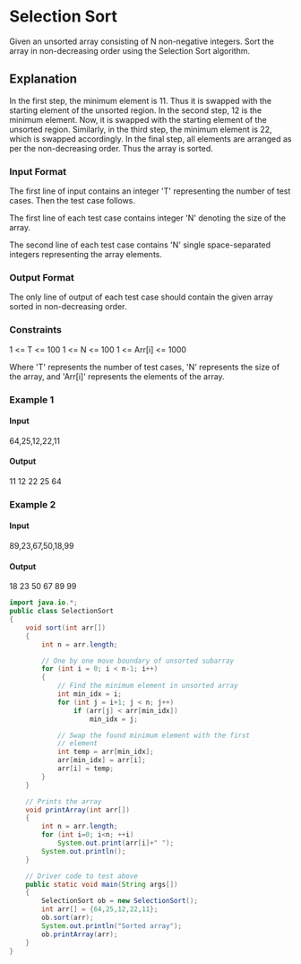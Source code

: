 # Selection Sort

Given an unsorted array consisting of N non-negative integers. Sort the array in non-decreasing order using the Selection Sort algorithm.

## Explanation

In the first step, the minimum element is 11. Thus it is swapped with the starting element of the unsorted region.
In the second step, 12 is the minimum element. Now, it is swapped with the starting element of the unsorted region.
Similarly, in the third step, the minimum element is 22, which is swapped accordingly.
In the final step, all elements are arranged as per the non-decreasing order. Thus the array is sorted. 

### Input Format

The first line of input contains an integer 'T' representing the number of test cases. Then the test case follows.

The first line of each test case contains integer 'N' denoting the size of the array.

The second line of each test case contains 'N' single space-separated integers representing the array elements.

### Output Format

The only line of output of each test case should contain the given array sorted in non-decreasing order.

### Constraints

1 <= T <= 100
1 <= N <= 100
1 <= Arr[i] <= 1000

Where 'T' represents the number of test cases, 'N' represents the size of the array, and 'Arr[i]' represents the elements of the array.

### Example 1

#### Input

64,25,12,22,11

#### Output

11 12 22 25 64


### Example 2

#### Input

89,23,67,50,18,99

#### Output

18 23 50 67 89 99

```java
import java.io.*;
public class SelectionSort
{
	void sort(int arr[])
	{
		int n = arr.length;

		// One by one move boundary of unsorted subarray
		for (int i = 0; i < n-1; i++)
		{
			// Find the minimum element in unsorted array
			int min_idx = i;
			for (int j = i+1; j < n; j++)
				if (arr[j] < arr[min_idx])
					min_idx = j;

			// Swap the found minimum element with the first
			// element
			int temp = arr[min_idx];
			arr[min_idx] = arr[i];
			arr[i] = temp;
		}
	}

	// Prints the array
	void printArray(int arr[])
	{
		int n = arr.length;
		for (int i=0; i<n; ++i)
			System.out.print(arr[i]+" ");
		System.out.println();
	}

	// Driver code to test above
	public static void main(String args[])
	{
		SelectionSort ob = new SelectionSort();
		int arr[] = {64,25,12,22,11};
		ob.sort(arr);
		System.out.println("Sorted array");
		ob.printArray(arr);
	}
}
```
